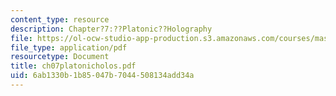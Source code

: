 ```yaml
---
content_type: resource
description: Chapter?7:??Platonic??Holography
file: https://ol-ocw-studio-app-production.s3.amazonaws.com/courses/mas-450-holographic-imaging-spring-2003/6ab1330b1b85047b7044508134add34a_ch07platonicholos.pdf
file_type: application/pdf
resourcetype: Document
title: ch07platonicholos.pdf
uid: 6ab1330b-1b85-047b-7044-508134add34a
---
```

